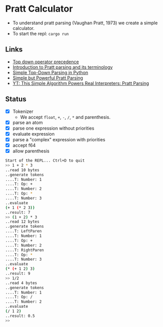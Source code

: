 # Pratt Calculator

- To understand pratt parsing (Vaughan Pratt, 1973) we create a simple calculator.
- To start the repl: `cargo run`

## Links
- [Top down operator precedence](https://dl.acm.org/doi/10.1145/512927.512931)
- [Introduction to Pratt parsing and its terminology](https://abarker.github.io/typped/pratt_parsing_intro.html)
- [Simple Top-Down Parsing in Python](https://11l-lang.org/archive/simple-top-down-parsing/)
- [Simple but Powerful Pratt Parsing](https://matklad.github.io/2020/04/13/simple-but-powerful-pratt-parsing.html)
- [YT: This Simple Algorithm Powers Real Interpreters: Pratt Parsing](https://www.youtube.com/watch?v=0c8b7YfsBKs&t=571s)

## Status

- [x] Tokenizer
  - We accept `float`, `+`, `-`, `/`, `*` and parenthesis.
- [x] parse an atom
- [x] parse one expression without priorities
- [x] evaluate expression
- [x] parse a "complex" expression with priorities
- [x] accept f64
- [x] allow parenthesis

```bash
Start of the REPL... Ctrl+D to quit
>> 1 + 2 * 3
..read 10 bytes
..generate tokens
....T: Number: 1
....T: Op: +
....T: Number: 2
....T: Op: *
....T: Number: 3
..evaluate
(+ 1 (* 2 3))
..result: 7
>> (1 + 2) * 3
..read 12 bytes
..generate tokens
....T: LeftParen
....T: Number: 1
....T: Op: +
....T: Number: 2
....T: RightParen
....T: Op: *
....T: Number: 3
..evaluate
(* (+ 1 2) 3)
..result: 9
>> 1/2
..read 4 bytes
..generate tokens
....T: Number: 1
....T: Op: /
....T: Number: 2
..evaluate
(/ 1 2)
..result: 0.5
>>
```

